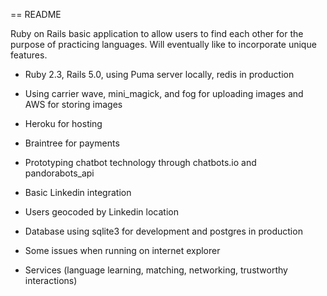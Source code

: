 == README

Ruby on Rails basic application to allow users to find each other for the purpose of practicing languages. Will eventually like to incorporate unique features.


* Ruby 2.3, Rails 5.0, using Puma server locally, redis in production

* Using carrier wave, mini_magick, and fog for uploading images and AWS for storing images

* Heroku for hosting

* Braintree for payments

* Prototyping chatbot technology through chatbots.io and pandorabots_api

* Basic Linkedin integration

* Users geocoded by Linkedin location

* Database using sqlite3 for development and postgres in production

* Some issues when running on internet explorer

* Services (language learning, matching, networking, trustworthy interactions)
